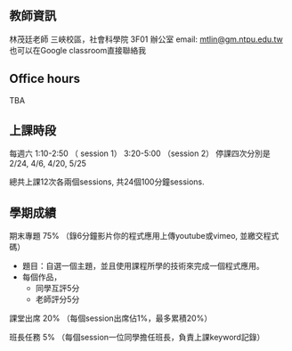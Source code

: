 ## 教師資訊

林茂廷老師
三峽校區，社會科學院 3F01 辦公室
email: mtlin@gm.ntpu.edu.tw 也可以在Google classroom直接聯絡我

## Office hours

TBA

## 上課時段

每週六 1:10-2:50 （ session 1） 3:20-5:00 （session 2）
停課四次分別是 2/24, 4/6, 4/20, 5/25

總共上課12次各兩個sessions, 共24個100分鐘sessions. 

## 學期成績

期末專題 75% （錄6分鐘影片你的程式應用上傳youtube或vimeo, 並繳交程式碼）
  - 題目：自選一個主題，並且使用課程所學的技術來完成一個程式應用。
  - 每個作品，
    - 同學互評5分
    - 老師評分5分

課堂出席 20% （每個session出席佔1%，最多累積20%）

班長任務 5% （每個session一位同學擔任班長，負責上課keyword記錄）